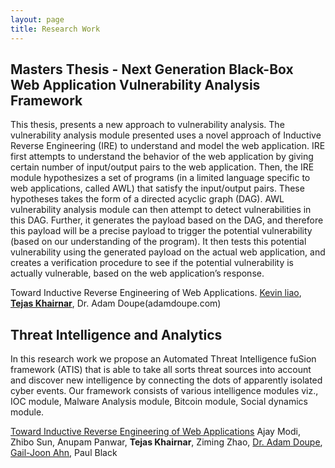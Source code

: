 ```yaml
---
layout: page
title: Research Work
---
```


<h2><b>Masters Thesis - Next Generation Black-Box Web Application Vulnerability Analysis Framework </b></h2>
<p>
This thesis, presents a new approach to vulnerability analysis. The vulnerability analysis module presented uses a novel approach of Inductive Reverse Engineering (IRE) to understand and model the web application. IRE first attempts to understand the behavior of the web application by giving certain number of input/output pairs to the web application. Then, the IRE module hypothesizes a set of programs (in a limited language specific to web applications, called AWL) that satisfy the input/output pairs. These hypotheses takes the form of a directed acyclic graph (DAG). AWL vulnerability analysis module can then attempt to detect vulnerabilities in this DAG. Further, it generates the payload based on the DAG, and therefore this payload will be a precise payload to trigger the potential vulnerability (based on our understanding of the program). It then tests this potential vulnerability using the generated payload on the actual web application, and creates a verification procedure to see if the potential vulnerability is actually vulnerable, based on the web application’s response.</p>

Toward Inductive Reverse Engineering of Web Applications.
[Kevin liao](kevinliao.me), <b>[Tejas Khairnar](tejas619.github.io)</b>, Dr. Adam Doupe(adamdoupe.com)



<h2><b>Threat Intelligence and Analytics</b></h2>
<p>In this research work we propose an Automated Threat Intelligence fuSion framework (ATIS) that is able to take all sorts threat sources into account and discover new intelligence by connecting the dots of apparently isolated cyber events. Our framework consists of various intelligence modules viz., IOC module, Malware Analysis module, Bitcoin module, Social dynamics module.<br>

[Toward Inductive Reverse Engineering of Web Applications](http://sefcom.asu.edu/publications/towards-automated-threat-intelligence-fusion-cic2016.pdf)
Ajay Modi, Zhibo Sun, Anupam Panwar, <b>Tejas Khairnar</b>, Ziming Zhao, [Dr. Adam Doupe](adamdoupe.com), [Gail-Joon Ahn](http://www.public.asu.edu/~gahn1/), Paul Black